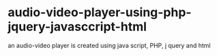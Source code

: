 # audio-video-player-using-php-jquery-javasccript-html
an audio-video player is created using java script, PHP, j query and html
